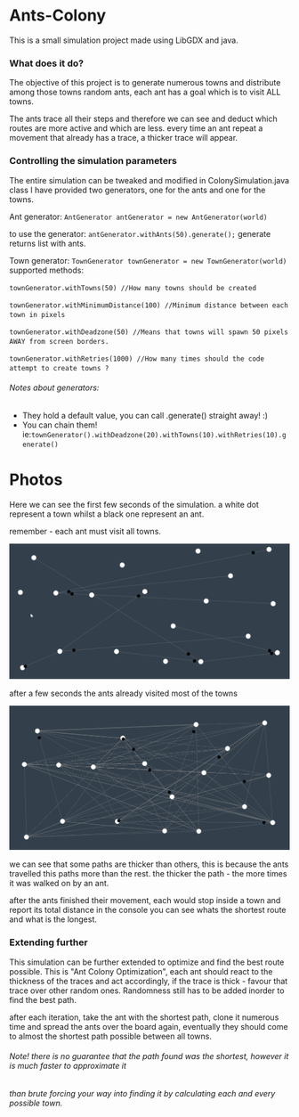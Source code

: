 # Ants-Colony
This is a small simulation project made using LibGDX and java.

### What does it do?
The objective of this project is to generate numerous towns and distribute among those towns random ants,
each ant has a goal which is to visit ALL towns.

The ants trace all their steps and therefore we can see and deduct which routes are more active and which are less.
every time an ant repeat a movement that already has a trace, a thicker trace will appear.

### Controlling the simulation parameters
The entire simulation can be tweaked and modified in ColonySimulation.java class
 I have provided two generators, one for the ants and one for the towns.

Ant generator:
`AntGenerator antGenerator = new AntGenerator(world)`

to use the generator:
`antGenerator.withAnts(50).generate();`
generate returns list with ants.

Town generator:
`TownGenerator townGenerator = new TownGenerator(world)`
supported methods:

`townGenerator.withTowns(50) //How many towns should be created`

`townGenerator.withMinimumDistance(100) //Minimum distance between each town in pixels`

`townGenerator.withDeadzone(50) //Means that towns will spawn 50 pixels AWAY from screen borders.`

`townGenerator.withRetries(1000) //How many times should the code attempt to create towns ?`

###### Notes about generators: 
- They hold a default value, you can call .generate() straight away! :) 
- You can chain them! ie:`townGenerator().withDeadzone(20).withTowns(10).withRetries(10).generate()`

# Photos
Here we can see the first few seconds of the simulation. 
a white dot represent a town whilst a black one represent an ant.

remember - each ant must visit all towns.

![img.png](img.png)

after a few seconds the ants already visited most of the towns

![img2.png](img2.png)

we can see that some paths are thicker than others, this is because the ants travelled this paths more than the rest. 
the thicker the path - the more times it was walked on by an ant.

after the ants finished their movement, each would stop inside a town and report its total distance 
in the console you can see whats the shortest route and what is the longest.

### Extending further
This simulation can be further extended to optimize and find the best route possible.
This is "Ant Colony Optimization", each ant should react to the thickness of the traces and act accordingly,
if the trace is thick - favour that trace over other random ones. 
Randomness still has to be added inorder to find the best path.

after each iteration, take the ant with the shortest path, clone it numerous time and spread the ants over the board again,
eventually they should come to almost the shortest path possible between all towns.

###### Note! there is no guarantee that the path found was the shortest, however it is much faster to approximate it 
###### than brute forcing your way into finding it by calculating each and every possible town.

